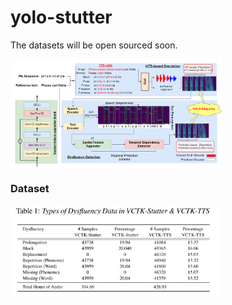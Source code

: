 # yolo-stutter
The datasets will be open sourced soon.

<img src="Resources/workflow.png" alt="image-20240321090057059" style="zoom: 33%; display: block; margin-right: auto; margin-left: 0;" />

### Dataset

<img src="Resources/datasets.png" alt="image-20240321090057059" style="zoom: 33%; display: block; margin-right: auto; margin-left: 0;" />
